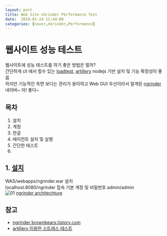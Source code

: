 ```yaml
---
layout: post
title: Web Site nGrinder Performance Test
date:  2019-01-24 11:44:00 
categories: [naver,nGrinder,Performance]
---
```

# 웹사이트 성능 테스트

웹사이트에 성능 테스트를 하기 좋은 방법은 멀까?  
간단하게 cli 에서 할수 있는 [loadtest](https://www.npmjs.com/package/loadtest), [artillery](https://www.npmjs.com/package/artillery) nodejs 기반 설치 및 기능 확장성이 좋음  
하지만 기능적인 측면 보다는 관리가 용이하고 Web GUI 우선이라서 알게된 [ngrinder](https://github.com/naver/ngrinder) 네이버~ 아! 좋다~

## 목차

1. 설치
2. 계정
3. 한글
4. 에이전트 설치 및 실행
5. 간단한 테스트
6. 

## 1. [설치](https://github.com/naver/ngrinder/wiki/Installation-Guide)
WAS/webapps/ngrinder.war 설치  
localhost:8080/ngrinder 접속 기본 계정 및 비밀번호 admin/admin  
![01](https://user-images.githubusercontent.com/8334910/51687151-4d13a780-2035-11e9-8762-b46218747399.png)
[ngrinder architechture](https://github.com/naver/ngrinder/wiki/Architecture)


## 참고
- [ngrinder brownbears.tistory.com](https://brownbears.tistory.com/category/nGrinder)
- [artillery 이용한 스트레스 테스트](https://blog.outsider.ne.kr/1238)
